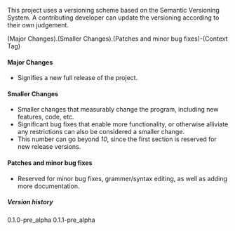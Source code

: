 This project uses a versioning scheme based on the Semantic Versioning System. A contributing developer can update the versioning according to their own judgement.

(Major Changes).(Smaller Changes).(Patches and minor bug fixes)-(Context Tag)

#### Major Changes
 - Signifies a new full release of the project.

#### Smaller Changes
 - Smaller changes that measurably change the program, including new features, code, etc.
 - Significant bug fixes that enable more functionality, or otherwise alliviate any restrictions can also be considered a smaller change.
 - This number can go beyond *10*, since the first section is reserved for new release versions.

 #### Patches and minor bug fixes
  - Reserved for minor bug fixes, grammer/syntax editing, as well as adding more documentation.

##### Version history
0.1.0-pre_alpha
0.1.1-pre_alpha
